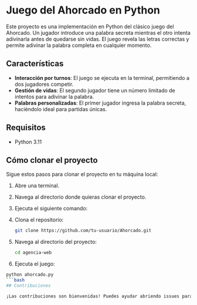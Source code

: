 # Juego del Ahorcado en Python

Este proyecto es una implementación en Python del clásico juego del Ahorcado. Un jugador introduce una palabra secreta mientras el otro intenta adivinarla antes de quedarse sin vidas. El juego revela las letras correctas y permite adivinar la palabra completa en cualquier momento.

## Características

- **Interacción por turnos**: El juego se ejecuta en la terminal, permitiendo a dos jugadores competir.
- **Gestión de vidas**: El segundo jugador tiene un número limitado de intentos para adivinar la palabra.
- **Palabras personalizadas**: El primer jugador ingresa la palabra secreta, haciéndolo ideal para partidas únicas.

## Requisitos

- Python 3.11

## Cómo clonar el proyecto

Sigue estos pasos para clonar el proyecto en tu máquina local:

1. Abre una terminal.
2. Navega al directorio donde quieras clonar el proyecto.
3. Ejecuta el siguiente comando:

1. Clona el repositorio:
   ```bash
   git clone https://github.com/tu-usuario/Ahorcado.git
2. Navega al directorio del proyecto:
   ```bash
   cd agencia-web
3.  Ejecuta el juego:
   ```bash
   python ahorcado.py
   ```bash
## Contribuciones

¡Las contribuciones son bienvenidas! Puedes ayudar abriendo issues para reportar problemas o sugerir mejoras. Si te gusta el proyecto, no olvides darle una estrella ⭐ en GitHub.
